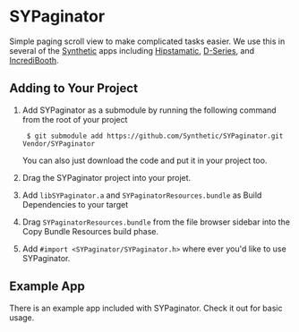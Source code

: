 # SYPaginator

Simple paging scroll view to make complicated tasks easier. We use this in several of the [Synthetic](http://heysynthetic.com) apps including [Hipstamatic](http://hipstamatic.com), [D-Series](http://disposable.hipstamatic.com), and [IncrediBooth](http://incredibooth.com).

## Adding to Your Project

1. Add SYPaginator as a submodule by running the following command from the root of your project

        $ git submodule add https://github.com/Synthetic/SYPaginator.git Vendor/SYPaginator
    
    You can also just download the code and put it in your project too.

2. Drag the SYPaginator project into your projet.

3. Add `libSYPaginator.a` and `SYPaginatorResources.bundle` as Build Dependencies to your target

4. Drag `SYPaginatorResources.bundle` from the file browser sidebar into the Copy Bundle Resources build phase.

5. Add `#import <SYPaginator/SYPaginator.h>` where ever you'd like to use SYPaginator.


## Example App 

There is an example app included with SYPaginator. Check it out for basic usage.
